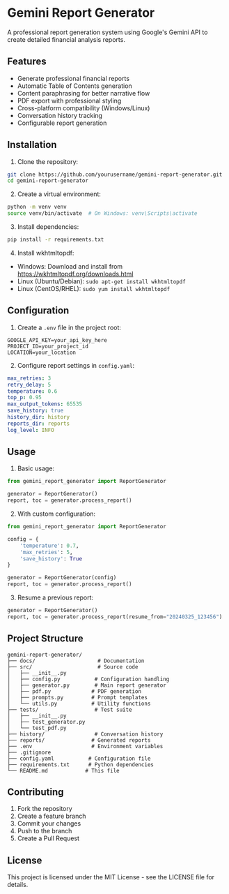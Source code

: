 # Gemini Report Generator

A professional report generation system using Google's Gemini API to create detailed financial analysis reports.

## Features

- Generate professional financial reports
- Automatic Table of Contents generation
- Content paraphrasing for better narrative flow
- PDF export with professional styling
- Cross-platform compatibility (Windows/Linux)
- Conversation history tracking
- Configurable report generation

## Installation

1. Clone the repository:
```bash
git clone https://github.com/yourusername/gemini-report-generator.git
cd gemini-report-generator
```

2. Create a virtual environment:
```bash
python -m venv venv
source venv/bin/activate  # On Windows: venv\Scripts\activate
```

3. Install dependencies:
```bash
pip install -r requirements.txt
```

4. Install wkhtmltopdf:
- Windows: Download and install from https://wkhtmltopdf.org/downloads.html
- Linux (Ubuntu/Debian): `sudo apt-get install wkhtmltopdf`
- Linux (CentOS/RHEL): `sudo yum install wkhtmltopdf`

## Configuration

1. Create a `.env` file in the project root:
```env
GOOGLE_API_KEY=your_api_key_here
PROJECT_ID=your_project_id
LOCATION=your_location
```

2. Configure report settings in `config.yaml`:
```yaml
max_retries: 3
retry_delay: 5
temperature: 0.6
top_p: 0.95
max_output_tokens: 65535
save_history: true
history_dir: history
reports_dir: reports
log_level: INFO
```

## Usage

1. Basic usage:
```python
from gemini_report_generator import ReportGenerator

generator = ReportGenerator()
report, toc = generator.process_report()
```

2. With custom configuration:
```python
from gemini_report_generator import ReportGenerator

config = {
    'temperature': 0.7,
    'max_retries': 5,
    'save_history': True
}

generator = ReportGenerator(config)
report, toc = generator.process_report()
```

3. Resume a previous report:
```python
generator = ReportGenerator()
report, toc = generator.process_report(resume_from="20240325_123456")
```

## Project Structure

```
gemini-report-generator/
├── docs/                    # Documentation
├── src/                     # Source code
│   ├── __init__.py
│   ├── config.py           # Configuration handling
│   ├── generator.py        # Main report generator
│   ├── pdf.py             # PDF generation
│   ├── prompts.py         # Prompt templates
│   └── utils.py           # Utility functions
├── tests/                  # Test suite
│   ├── __init__.py
│   ├── test_generator.py
│   └── test_pdf.py
├── history/                # Conversation history
├── reports/               # Generated reports
├── .env                   # Environment variables
├── .gitignore
├── config.yaml           # Configuration file
├── requirements.txt      # Python dependencies
└── README.md            # This file
```

## Contributing

1. Fork the repository
2. Create a feature branch
3. Commit your changes
4. Push to the branch
5. Create a Pull Request

## License

This project is licensed under the MIT License - see the LICENSE file for details. 